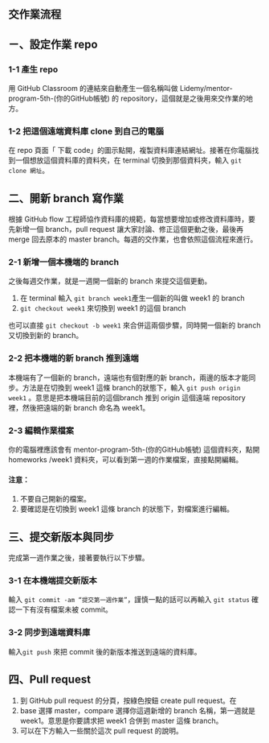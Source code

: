 ## 交作業流程
## ㄧ、設定作業 repo
### 1-1 產生 repo
用 GitHub Classroom 的連結來自動產生一個名稱叫做 Lidemy/mentor-program-5th-(你的GitHub帳號) 的 repository，這個就是之後用來交作業的地方。

### 1-2 把這個遠端資料庫 clone 到自己的電腦
在 repo 頁面「 下載 code」的圖示點開，複製資料庫連結網址。接著在你電腦找到一個想放這個資料庫的資料夾，在 terminal  切換到那個資料夾，輸入 `git clone 網址`。

## 二、開新 branch 寫作業
根據 GitHub flow 工程師協作資料庫的規範，每當想要增加或修改資料庫時，要先新增一個 branch，pull request 讓大家討論、修正這個更動之後，最後再 merge 回去原本的 master branch。每週的交作業，也會依照這個流程來進行。

### 2-1 新增一個本機端的 branch
之後每週交作業，就是一週開一個新的 branch 來提交這個更動。

1. 在 terminal 輸入 `git branch week1`產生一個新的叫做 week1 的 branch
2. `git checkout week1` 來切換到 week1 的這個 branch

也可以直接 `git checkout -b week1` 來合併這兩個步驟，同時開一個新的 branch 又切換到新的 branch。

### 2-2 把本機端的新 branch 推到遠端
本機端有了一個新的 branch，遠端也有個對應的新 branch，兩邊的版本才能同步。方法是在切換到 week1 這條 branch的狀態下，輸入 `git push origin week1` 。意思是把本機端目前的這個branch 推到 origin 這個遠端 repository 裡，然後把遠端的新 branch 命名為 week1。

 
### 2-3 編輯作業檔案
你的電腦裡應該會有 mentor-program-5th-(你的GitHub帳號) 這個資料夾，點開 homeworks /week1 資料夾，可以看到第一週的作業檔案，直接點開編輯。
####  注意：
1. 不要自己開新的檔案。
2. 要確認是在切換到 week1 這條 branch 的狀態下，對檔案進行編輯。

## 三、提交新版本與同步
完成第一週作業之後，接著要執行以下步驟。

### 3-1 在本機端提交新版本
輸入 `git commit -am “提交第一週作業”`，謹慎一點的話可以再輸入 `git status` 確認一下有沒有檔案未被 commit。

### 3-2 同步到遠端資料庫
輸入`git push` 來把 commit 後的新版本推送到遠端的資料庫。

## 四、Pull request
1. 到 GitHub pull request 的分頁，按綠色按鈕 create pull request。在 
2. base 選擇 master，compare 選擇你這週新增的 branch 名稱，第一週就是 week1。意思是你要請求把 week1 合併到 master 這條 branch。
3. 可以在下方輸入一些關於這次 pull request 的說明。
